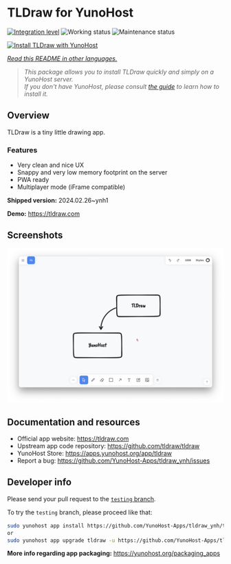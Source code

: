 <!--
N.B.: This README was automatically generated by <https://github.com/YunoHost/apps/tree/master/tools/readme_generator>
It shall NOT be edited by hand.
-->

# TLDraw for YunoHost

[![Integration level](https://dash.yunohost.org/integration/tldraw.svg)](https://ci-apps.yunohost.org/ci/apps/tldraw/) ![Working status](https://ci-apps.yunohost.org/ci/badges/tldraw.status.svg) ![Maintenance status](https://ci-apps.yunohost.org/ci/badges/tldraw.maintain.svg)

[![Install TLDraw with YunoHost](https://install-app.yunohost.org/install-with-yunohost.svg)](https://install-app.yunohost.org/?app=tldraw)

*[Read this README in other languages.](./ALL_README.md)*

> *This package allows you to install TLDraw quickly and simply on a YunoHost server.*  
> *If you don't have YunoHost, please consult [the guide](https://yunohost.org/install) to learn how to install it.*

## Overview

TLDraw is a tiny little drawing app.

### Features

- Very clean and nice UX
- Snappy and very low memory footprint on the server
- PWA ready
- Multiplayer mode (iFrame compatible)


**Shipped version:** 2024.02.26~ynh1

**Demo:** <https://tldraw.com>

## Screenshots

![Screenshot of TLDraw](./doc/screenshots/TLDraw_screenshot.png)

## Documentation and resources

- Official app website: <https://tldraw.com>
- Upstream app code repository: <https://github.com/tldraw/tldraw>
- YunoHost Store: <https://apps.yunohost.org/app/tldraw>
- Report a bug: <https://github.com/YunoHost-Apps/tldraw_ynh/issues>

## Developer info

Please send your pull request to the [`testing` branch](https://github.com/YunoHost-Apps/tldraw_ynh/tree/testing).

To try the `testing` branch, please proceed like that:

```bash
sudo yunohost app install https://github.com/YunoHost-Apps/tldraw_ynh/tree/testing --debug
or
sudo yunohost app upgrade tldraw -u https://github.com/YunoHost-Apps/tldraw_ynh/tree/testing --debug
```

**More info regarding app packaging:** <https://yunohost.org/packaging_apps>
